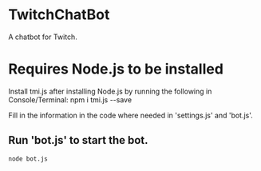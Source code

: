 # TwitchChatBot
A chatbot for Twitch.

# Requires Node.js to be installed

Install tmi.js after installing Node.js by running the following in Console/Terminal:
npm i tmi.js --save

Fill in the information in the code where needed in 'settings.js' and 'bot.js'.

## Run 'bot.js' to start the bot.
```
node bot.js
```
